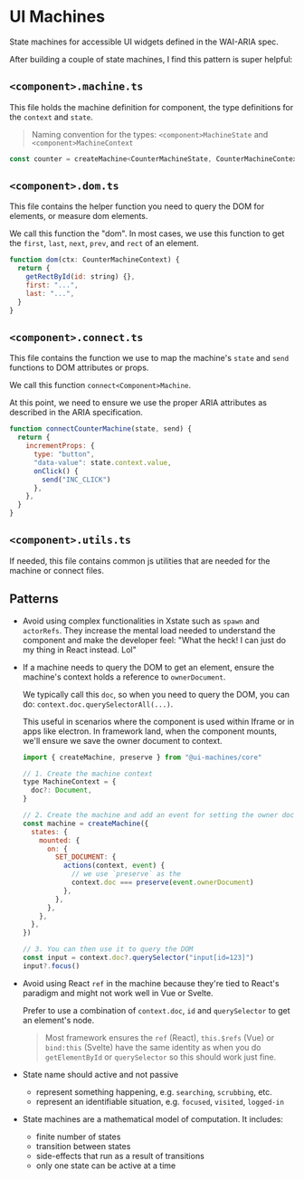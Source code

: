 # UI Machines

State machines for accessible UI widgets defined in the WAI-ARIA spec.

After building a couple of state machines, I find this pattern is super helpful:

## `<component>.machine.ts`

This file holds the machine definition for component, the type definitions for the `context` and `state`.

> Naming convention for the types: `<component>MachineState` and `<component>MachineContext`

```jsx
const counter = createMachine<CounterMachineState, CounterMachineContext>()
```

## `<component>.dom.ts`

This file contains the helper function you need to query the DOM for elements, or measure dom elements.

We call this function the "dom". In most cases, we use this function to get the `first`, `last`, `next`, `prev`, and
`rect` of an element.

```jsx
function dom(ctx: CounterMachineContext) {
  return {
    getRectById(id: string) {},
    first: "...",
    last: "...",
  }
}
```

## `<component>.connect.ts`

This file contains the function we use to map the machine's `state` and `send` functions to DOM attributes or props.

We call this function `connect<Component>Machine`.

At this point, we need to ensure we use the proper ARIA attributes as described in the ARIA specification.

```jsx
function connectCounterMachine(state, send) {
  return {
    incrementProps: {
      type: "button",
      "data-value": state.context.value,
      onClick() {
        send("INC_CLICK")
      },
    },
  }
}
```

## `<component>.utils.ts`

If needed, this file contains common js utilities that are needed for the machine or connect files.

## Patterns

- Avoid using complex functionalities in Xstate such as `spawn` and `actorRefs`. They increase the mental load needed to
  understand the component and make the developer feel: "What the heck! I can just do my thing in React instead. Lol"

- If a machine needs to query the DOM to get an element, ensure the machine's context holds a reference to
  `ownerDocument`.

  We typically call this `doc`, so when you need to query the DOM, you can do: `context.doc.querySelectorAll(...)`.

  This useful in scenarios where the component is used within Iframe or in apps like electron. In framework land, when
  the component mounts, we'll ensure we save the owner document to context.

  ```jsx
  import { createMachine, preserve } from "@ui-machines/core"

  // 1. Create the machine context
  type MachineContext = {
    doc?: Document,
  }

  // 2. Create the machine and add an event for setting the owner document
  const machine = createMachine({
    states: {
      mounted: {
        on: {
          SET_DOCUMENT: {
            actions(context, event) {
              // we use `preserve` as the
              context.doc === preserve(event.ownerDocument)
            },
          },
        },
      },
    },
  })

  // 3. You can then use it to query the DOM
  const input = context.doc?.querySelector("input[id=123]")
  input?.focus()
  ```

- Avoid using React `ref` in the machine because they're tied to React's paradigm and might not work well in Vue or
  Svelte.

  Prefer to use a combination of `context.doc`, `id` and `querySelector` to get an element's node.

  > Most framework ensures the `ref` (React), `this.$refs` (Vue) or `bind:this` (Svelte) have the same identity as when
  > you do `getElementById` or `querySelector` so this should work just fine.

- State name should active and not passive

  - represent something happening, e.g. `searching`, `scrubbing`, etc.
  - represent an identifiable situation, e.g. `focused`, `visited`, `logged-in`

- State machines are a mathematical model of computation. It includes:
  - finite number of states
  - transition between states
  - side-effects that run as a result of transitions
  - only one state can be active at a time
